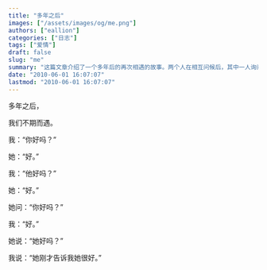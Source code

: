 ```yaml
---
title: "多年之后"
images: ["/assets/images/og/me.png"]
authors: ["eallion"]
categories: ["日志"]
tags: ["爱情"]
draft: false
slug: "me"
summary: "这篇文章介绍了一个多年后的再次相遇的故事。两个人在相互问候后，其中一人询问另一人的状况，然后又问及另一个人的情况。文章中并未提到任何具体情节，只有简短的对话。"
date: "2010-06-01 16:07:07"
lastmod: "2010-06-01 16:07:07"
---
```


多年之后，

我们不期而遇。

我：“你好吗？”

她：“好。”

我：“他好吗？”

她：“好。”

她问：“你好吗？”

我：“好。”

她说：“她好吗？”

我说：“她刚才告诉我她很好。”

